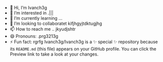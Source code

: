- 👋 Hi, I’m Ivanch3g
- 👀 I’m interested in .|||
- 🌱 I’m currently learning ...
- 💞️ I’m looking to collaboratet kifjhgyjtdktugjhg
- 📫 How to reach me .. jkyudjshtr
- 😄 Pronouns: .prg3213g
- ⚡ Fun fact: rgrfg
Ivanch3g/Ivanch3g is a ✨ special ✨ repository because its `README.md` (this file) appears on your GitHub profile.
You can click the Preview link to take a look at your changes.
